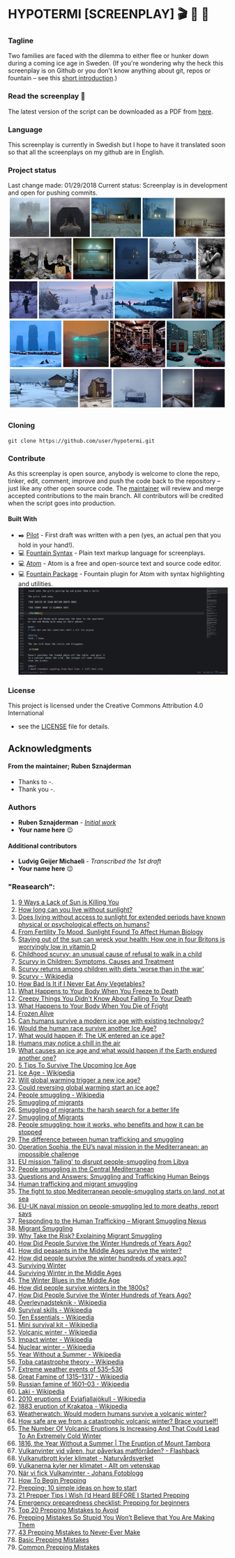 # HYPOTERMI [SCREENPLAY] :clapper: :movie_camera: :page_with_curl:

### Tagline
Two families are faced with the dilemma to either flee or hunker down during a coming ice age in Sweden. 
(If you're wondering why the heck this screenplay is on Github or you don't know anything about git, repos or fountain – see this [short introduction](http://rubensznajderman.com/fountain-noobs).)

### Read the screenplay :page_facing_up:

The latest version of the script can be downloaded as a PDF from [here](https://github.com/user/repo/blob/master/hypotermi.pdf).

### Language
This screenplay is currently in Swedish but I hope to have it translated soon so that all the screenplays on my github are in English. 

### Project status
Last change made: 01/29/2018
Current status: Screenplay is in development and open for pushing commits. 
![hypotermi-moodboard](moodboard.png?raw=true)     
### Cloning

```
git clone https://github.com/user/hypotermi.git
```

### Contribute
As this screenplay is open source, anybody is welcome to clone the repo, tinker, edit, comment, improve and push the code back to the repository – just like any other open source code. The [maintainer](https://github.com/rubensz) will review and merge accepted contributions to the main branch. All contributors will be credited when the script goes into production. 

#### Built With
* :black_nib: [Pilot](https://www.jetpens.com/Pilot-Metropolitan-Fountain-Pens/ct/1706) - First draft was written with a pen (yes, an actual pen that you hold in your hand!). 
* :computer: [Fountain Syntax](https://fountain.io/syntax) - Plain text markup language for screenplays.
* :computer: [Atom](https://atom.io/) - Atom is a free and open-source text and source code editor.
* :computer: [Fountain Package](https://atom.io/packages/fountain) - Fountain plugin for Atom with syntax highlighting and utilities.
![screencapture](screencapture.gif?raw=true)     
### License

This project is licensed under the Creative Commons Attribution 4.0 International
 - see the [LICENSE](LICENSE) file for details.

## Acknowledgments

#### From the maintainer; Ruben Sznajderman

* Thanks to -.
* Thank you -.

### Authors
* **Ruben Sznajderman** - [*Initial work*](https://www.dropbox.com/s/firstdrafthere) 
* **Your name here** :wink:

#### Additional contributors
* **Ludvig Geijer Michaeli** - *Transcribed the 1st draft*
* **Your name here** :wink:

### "Reasearch":

1. [9 Ways a Lack of Sun is Killing You](https://www.sunsprite.com/blog/9-ways-a-lack-of-sun-is-killing-you/)
2. [How long can you live without sunlight?](http://www.startribune.com/how-long-can-you-live-without-sunlight/166280516/)
3. [Does living without access to sunlight for extended periods have known physical or psychological effects on humans?](https://worldbuilding.stackexchange.com/questions/394/does-living-without-access-to-sunlight-for-extended-periods-have-known-physical)
4. [From Fertility To Mood, Sunlight Found To Affect Human Biology](https://www.nytimes.com/1981/06/23/science/from-fertility-to-mood-sunlight-found-to-affect-human-biology.html)
5. [Staying out of the sun can wreck your health: How one in four Britons is worryingly low in vitamin D](https://www.dailymail.co.uk/health/article-2120719/Staying-sun-wreck-health.html)
6. [Childhood scurvy: an unusual cause of refusal to walk in a child](https://ped-rheum.biomedcentral.com/articles/10.1186/s12969-015-0020-1)
7. [Scurvy in Children: Symptoms, Causes and Treatment](https://parentinghealthybabies.com/scurvy-children-symptoms-causes-treatment/)
8. [Scurvy returns among children with diets 'worse than in the war’](https://www.telegraph.co.uk/news/health/news/10158690/Scurvy-returns-among-children-with-diets-worse-than-in-the-war.html)
9. [Scurvy - Wikipedia](https://en.wikipedia.org/wiki/Scurvy)
10. [How Bad Is It if I Never Eat Any Vegetables?](https://www.vice.com/en_us/article/mgxgep/how-bad-is-it-if-i-never-eat-any-vegetables)
11. [What Happens to Your Body When You Freeze to Death](https://www.ranker.com/list/what-happens-to-your-body-when-you-freeze/katherine-ripley)
12. [Creepy Things You Didn't Know About Falling To Your Death](https://www.ranker.com/list/what-its-like-to-fall-to-your-demise/katherine-ripley)
13. [What Happens to Your Body When You Die of Fright](https://www.ranker.com/list/what-is-dying-of-fright-like/rylee_en)
14. [Frozen Alive](https://www.outsideonline.com/2152131/freezing-death)
15. [Can humans survive a modern ice age with existing technology?](https://www.quora.com/Can-humans-survive-a-modern-ice-age-with-existing-technology)
16. [Would the human race survive another Ice Age?](https://www.quora.com/Would-the-human-race-survive-another-Ice-Age)
17. [What would happen if: The UK entered an ice age?](https://www.wired.co.uk/article/what-would-happen-if-the-uk-entered-an-ice-age)
18. [Humans may notice a chill in the air](https://www.theguardian.com/environment/2012/sep/30/ice-age-human-survival-alice-roberts)
19. [What causes an ice age and what would happen if the Earth endured another one?](https://www.abc.net.au/news/science/2016-06-15/what-is-an-ice-age-explainer/7185002)
20. [5 Tips To Survive The Upcoming Ice Age](https://www.science20.com/science_20/5_tips_survive_upcoming_ice_age-87591)
21. [Ice Age - Wikipedia](https://en.wikipedia.org/wiki/Ice_age)
22. [Will global warming trigger a new ice age?](https://www.theguardian.com/environment/2003/nov/13/comment.research)
23. [Could reversing global warming start an ice age?](https://science.howstuffworks.com/environmental/green-science/question780.html)
24. [People smuggling - Wikipedia](https://en.wikipedia.org/wiki/People_smuggling)
25. [Smuggling of migrants](https://migrationdataportal.org/themen/menschenschmuggel)
26. [Smuggling of migrants: the harsh search for a better life](https://www.unodc.org/toc/en/crimes/migrant-smuggling.html)
27. [Smuggling of Migrants](https://www.unodc.org/documents/human-trafficking/Migrant-Smuggling/Smuggling_of_Migrants_A_Global_Review.pdf)
28. [People smuggling: how it works, who benefits and how it can be stopped](https://www.theguardian.com/global-development/2015/jul/31/people-smuggling-how-works-who-benefits-and-how-to-put-stop)
29. [The difference between human trafficking and smuggling](https://eu.dailyworld.com/story/opinion/columnists/2017/09/06/difference-between-human-trafficking-and-smuggling/621095001/)
30. [Operation Sophia, the EU’s naval mission in the Mediterranean: an impossible challenge](https://publications.parliament.uk/pa/ld201516/ldselect/ldeucom/144/144.pdf)
31. [EU mission 'failing' to disrupt people-smuggling from Libya](https://www.bbc.com/news/world-europe-36283316)
32. [People smuggling in the Central Mediterranean](https://frontex.europa.eu/media-centre/focus/people-smuggling-in-the-central-mediterranean-t1XR06)
33. [Questions and Answers: Smuggling and Trafficking Human Beings](https://reliefweb.int/report/world/questions-and-answers-smuggling-and-trafficking-human-beings)
34. [Human trafficking and migrant smuggling](https://www.unodc.org/e4j/en/secondary/human-trafficking-and-migrant-smuggling.html)
35. [The fight to stop Mediterranean people-smuggling starts on land, not at sea](https://www.theguardian.com/commentisfree/2017/jul/13/mediterranean-people-smuggling-sea-lords-inquiry-uk-eu-ngo#comments)
36. [EU-UK naval mission on people-smuggling led to more deaths, report says](https://www.theguardian.com/world/2017/jul/11/eu-naval-tactics-operation-sophia-stop-people-smuggling-cause-more-deaths-report-says)
37. [Responding to the Human Trafficking – Migrant Smuggling Nexus](https://reliefweb.int/sites/reliefweb.int/files/resources/Reitano-McCormack-Trafficking-Smuggling-Nexus-in-Libya-July-2018.pdf)
38. [Migrant Smuggling](https://ec.europa.eu/home-affairs/what-we-do/policies/irregular-migration-return-policy/facilitation-irregular-migration_en)
39. [Why Take the Risk? Explaining Migrant Smuggling](https://link.springer.com/chapter/10.1057/9780230307155_4)	
40. [How Did People Survive the Winter Hundreds of Years Ago?](https://blogs.ancestry.com/cm/how-did-people-survive-the-winter-years-ago/)
41. [How did peasants in the Middle Ages survive the winter?](https://ask.metafilter.com/266935/How-did-peasants-in-the-Middle-Ages-survive-the-winter)
42. [How did people survive the winter hundreds of years ago?](https://www.reddit.com/r/AskReddit/comments/fcd48/how_did_people_survive_the_winter_hundreds_of/)
43. [Surviving Winter](https://britabroad1.wordpress.com/2015/12/15/surviving-winter-in-the-middle-ages/)
44. [Surviving Winter in the Middle Ages](https://www.medievalists.net/2015/12/surviving-winter-in-the-middle-ages/)
45. [The Winter Blues in the Middle Age](https://www.medievalists.net/2019/01/the-winter-blues-in-the-middle-ages/)
46. [How did people survive winters in the 1800s?](https://www.quora.com/How-did-people-survive-winters-in-the-1800s-How-did-they-cook-food-What-did-they-generally-eat-Did-they-store-food-or-would-they-travel-long-distances-to-get-it)
47. [How Did People Survive the Winter Hundreds of Years Ago?](https://blogs.ancestry.com/cm/how-did-people-survive-the-winter-years-ago/)
48. [Överlevnadsteknik - Wikipedia](https://sv.wikipedia.org/wiki/%C3%96verlevnadsteknik)
49. [Survival skills - Wikipedia](https://en.wikipedia.org/wiki/Survival_skills)
50. [Ten Essentials - Wikipedia](https://en.wikipedia.org/wiki/Ten_Essentials)
51. [Mini survival kit - Wikipedia](https://en.wikipedia.org/wiki/Mini_survival_kit)
52. [Volcanic winter - Wikipedia](https://en.wikipedia.org/wiki/Volcanic_winter)
53. [Impact winter - Wikipedia](https://en.wikipedia.org/wiki/Impact_winter)
54. [Nuclear winter - Wikipedia](https://en.wikipedia.org/wiki/Nuclear_winter)
55. [Year Without a Summer - Wikipedia](https://en.wikipedia.org/wiki/Year_Without_a_Summer)
56. [Toba catastrophe theory - Wikipedia](https://en.wikipedia.org/wiki/Toba_catastrophe_theory)
57. [Extreme weather events of 535–536](https://en.wikipedia.org/wiki/Extreme_weather_events_of_535%E2%80%93536)
58. [Great Famine of 1315–1317 - Wikipedia](https://en.wikipedia.org/wiki/Great_Famine_of_1315%E2%80%931317)
59. [Russian famine of 1601–03 - Wikipedia](https://en.wikipedia.org/wiki/Russian_famine_of_1601%E2%80%9303)
60. [Laki - Wikipedia](https://en.wikipedia.org/wiki/Laki)
61. [2010 eruptions of Eyjafjallajökull - Wikipedia](https://en.wikipedia.org/wiki/2010_eruptions_of_Eyjafjallaj%C3%B6kull)
62. [1883 eruption of Krakatoa - Wikipedia](https://en.wikipedia.org/wiki/1883_eruption_of_Krakatoa)
63. [Weatherwatch: Would modern humans survive a volcanic winter?](https://www.theguardian.com/news/2012/nov/30/weatherwatch-volcano-ash-winter-eruption)
64. [How safe are we from a catastrophic volcanic winter? Brace yourself!](https://independentaustralia.net/environment/environment-display/how-safe-are-we-from-a-catastrophic-volcanic-winter-brace-yourself,8858)
65. [The Number Of Volcanic Eruptions Is Increasing And That Could Lead To An Extremely Cold Winter](http://theeconomiccollapseblog.com/archives/the-number-of-volcanic-eruptions-is-increasing-and-that-could-lead-to-an-extremely-cold-winter)
66. [1816, the Year Without a Summer | The Eruption of Mount Tambora](https://www.headstuff.org/culture/history/mount-tambora-1816-eruption/)
67. [Vulkanvinter vid våren, hur påverkas matförråden? - Flashback](https://www.flashback.org/t1862676)
68. [Vulkanutbrott kyler klimatet - Naturvårdsverket](https://www.naturvardsverket.se/Sa-mar-miljon/Klimat-och-luft/Klimat/Darfor-blir-det-varmare/Vulkanutbrott-kyler-klimatet/)
69. [Vulkanerna kyler ner klimatet - Allt om vetenskap](https://tomaslindblad.se/Fornyade/Vulkaner.html)
70. [När vi fick Vulkanvinter - Johans Fotoblogg](https://johansfotoblogg.blogspot.com/2016/07/nar-vi-fick-vulkanvinter.html)
71. [How To Begin Prepping](https://besurvival.com/guides/how-to-begin-prepping)
72. [Prepping: 10 simple ideas on how to start](https://graywolfsurvival.com/1779/prepping-10-simple-ideas-start/)
73. [21 Prepper Tips I Wish I’d Heard BEFORE I Started Prepping](https://urbansurvivalsite.com/prepper-tips-i-wish-id-heard-before-i-started-prepping/)
74. [Emergency preparedness checklist: Prepping for beginners](https://theprepared.com/prepping-basics/guides/emergency-preparedness-checklist-prepping-beginners/)
75. [Top 20 Prepping Mistakes to Avoid](https://urbansurvivalsite.com/prepping-mistakes/)
76. [Prepping Mistakes So Stupid You Won’t Believe that You Are Making Them](https://www.primalsurvivor.net/prepping-mistakes/)
77. [43 Prepping Mistakes to Never-Ever Make](https://www.survivalsullivan.com/prepping-mistakes-all-of-them-are-here/)
78. [Basic Prepping Mistakes](https://www.ukpreppersguide.co.uk/basic-prepping-mistakes/)
79. [Common Prepping Mistakes](https://www.happypreppers.com/mistakes.html)

